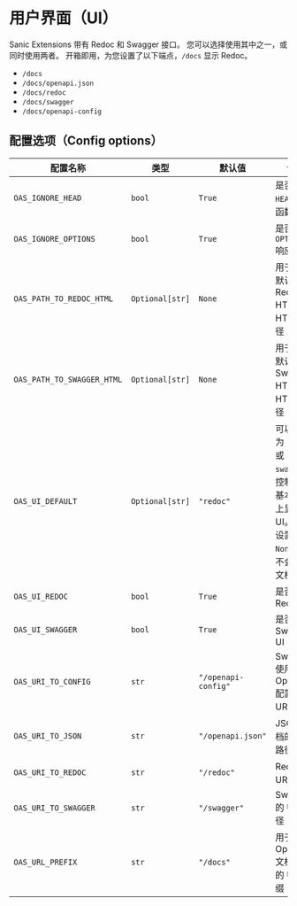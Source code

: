 # 用户界面（UI）

Sanic Extensions 带有 Redoc 和 Swagger 接口。 您可以选择使用其中之一，或同时使用两者。 开箱即用，为您设置了以下端点，`/docs` 显示 Redoc。

- `/docs`
- `/docs/openapi.json`
- `/docs/redoc`
- `/docs/swagger`
- `/docs/openapi-config`

## 配置选项（Config options）

| **配置名称**                   | **类型**          | **默认值**             | **说明**                                                             |
| -------------------------- | --------------- | ------------------- | ------------------------------------------------------------------ |
| `OAS_IGNORE_HEAD`          | `bool`          | `True`              | 是否显示 `HEAD` 响应函数                                                   |
| `OAS_IGNORE_OPTIONS`       | `bool`          | `True`              | 是否显示 `OPTIONS` 响应函数                                                |
| `OAS_PATH_TO_REDOC_HTML`   | `Optional[str]` | `None`              | 用于覆盖默认 Redoc HTML 的 HTML 路径                                        |
| `OAS_PATH_TO_SWAGGER_HTML` | `Optional[str]` | `None`              | 用于覆盖默认 Swagger HTML 的 HTML 路径                                      |
| `OAS_UI_DEFAULT`           | `Optional[str]` | `"redoc"`           | 可以设置为 `redoc` 或 `swagger`。 控制要在基本路由上显示的 UI。 如果设置为 `None`，则不会设置文档路由 |
| `OAS_UI_REDOC`             | `bool`          | `True`              | 是否启用 Redoc UI                                                      |
| `OAS_UI_SWAGGER`           | `bool`          | `True`              | 是否启用 Swagger UI                                                    |
| `OAS_URI_TO_CONFIG`        | `str`           | `"/openapi-config"` | Swagger 使用的 OpenAPI 配置的 URI 路径                                     |
| `OAS_URI_TO_JSON`          | `str`           | `"/openapi.json"`   | JSON 文档的 URI 路径                                                    |
| `OAS_URI_TO_REDOC`         | `str`           | `"/redoc"`          | Redoc 的 URI 路径                                                     |
| `OAS_URI_TO_SWAGGER`       | `str`           | `"/swagger"`        | Swagger 的 URI 路径                                                   |
| `OAS_URL_PREFIX`           | `str`           | `"/docs"`           | 用于 OpenAPI 文档蓝图的 URL 前缀                                            |
